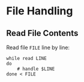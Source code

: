 # File Handling

## Read File Contents

Read file `FILE` line by line:

```shell
while read LINE
do
    # handle $LINE
done < FILE
```
